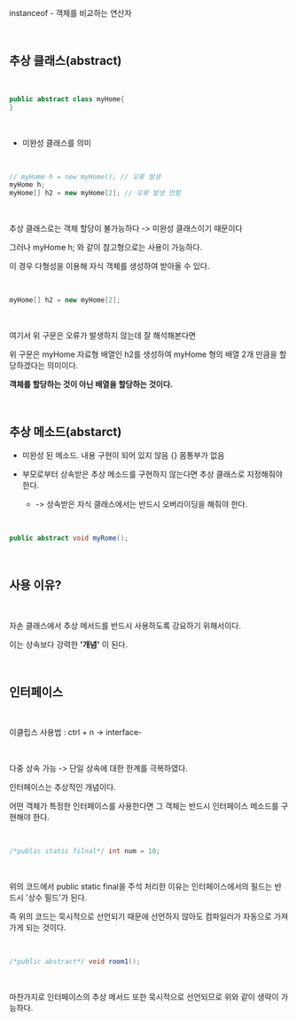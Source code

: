 instanceof - 객체를 비교하는 연산자

<br/>

## 추상 클래스(abstract)

<br/>

```Java
public abstract class myHome{
}
```

<br/>

* 미완성 클래스를 의미

<br/>

```Java
// myHome h = new myHome(); // 오류 발생
myHome h;
myHome[] h2 = new myHome[2]; // 오류 발생 안함
```
<br/>

추상 클래스로는 객체 할당이 불가능하다 -> 미완성 클래스이기 때문이다

그러나 myHome h; 와 같이 참고형으로는 사용이 가능하다.

이 경우 다형성을 이용해 자식 객체를 생성하여 받아올 수 있다.

<br/>

```Java
myHome[] h2 = new myHome[2];
```

<br/>

여기서 위 구문은 오류가 발생하지 않는데 잘 해석해본다면

위 구문은 myHome 자료형 배열인 h2를 생성하여 myHome 형의 배열 2개 만큼을 할당하겠다는 의미이다. 

**객체를 할당하는 것이 아닌 배열을 할당하는 것이다.**

<br/>



## 추상 메소드(abstarct)

* 미완성 된 메소드. 내용 구현이 되어 있지 않음 {} 몸통부가 없음

* 부모로부터 상속받은 추상 메소드를 구현하지 않는다면 추상 클래스로 지정해줘야 한다.
  * -> 상속받은 자식 클래스에서는 반드시 오버라이딩을 해줘야 한다.

<br/>

```java
public abstract void myRome();
```

<br/>

## 사용 이유?

<br/>

자손 클래스에서 추상 메서드를 반드시 사용하도록 강요하기 위해서이다.

 이는 상속보다 강력한 **'개념'** 이 된다.

<br/>

## 인터페이스

<br/>

이클립스 사용법 :  ctrl + n -> interface-

<br/>

 다중 상속 가능 -> 단일 상속에 대한 한계를 극복하였다.

인터페이스는 추상적인 개념이다.

어떤 객체가 특정한 인터페이스를 사용한다면 그 객체는 반드시 인터페이스 메소드를 구현해야 한다.

<br/>

```Java
/*public static filnal*/ int num = 10; 
```

<br/>

위의 코드에서 public static final을 주석 처리한 이유는 인터페이스에서의 필드는 반드시 '상수 필드'가 된다.

즉 위의 코드는 묵시적으로 선언되기 때문에 선언하지 않아도 컴파일러가 자동으로 가져가게 되는 것이다.

<br/>

```Java
/*public abstract*/ void room1();
```

<br/>

마찬가지로 인터페이스의 추상 메서드 또한 묵시적으로 선언되므로 위와 같이 생략이 가능하다.
